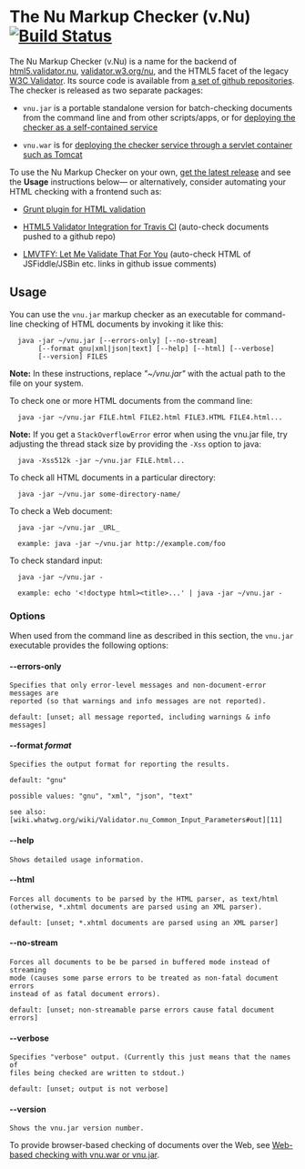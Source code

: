 # The Nu Markup Checker (v.Nu) [![Build Status](http://goo.gl/b6xEQs)](http://goo.gl/ehNisw)

The Nu Markup Checker (v.Nu) is a name for the backend of
[html5.validator.nu][1], [validator.w3.org/nu][2], and the HTML5 facet of the
legacy [W3C Validator][3]. Its source code is available from [a set of github
repositories][4]. The checker is released as two separate packages:

   [1]: http://html5.validator.nu
   [2]: http://validator.w3.org/nu/
   [3]: http://validator.w3.org
   [4]: https://github.com/validator/

  * `vnu.jar` is a portable standalone version for batch-checking documents from
  the command line and from other scripts/apps, or for [deploying the checker as
  a self-contained service][5]

  * `vnu.war` is for [deploying the checker service through a servlet container
  such as Tomcat][6]

   [5]: http://validator.github.io/service.html#standalone
   [6]: http://validator.github.io/service.html#servlet

To use the Nu Markup Checker on your own, [get the latest release][7] and see
the **Usage** instructions below— or alternatively, consider automating your
HTML checking with a frontend such as:

   [7]: https://github.com/validator/validator.github.io/releases/latest

  * [Grunt plugin for HTML validation][8]

  * [HTML5 Validator Integration for Travis CI][9] (auto-check documents pushed
  to a github repo)

  * [LMVTFY: Let Me Validate That For You][10] (auto-check HTML of
  JSFiddle/JSBin etc. links in github issue comments)

   [8]: https://github.com/jzaefferer/grunt-html
   [9]: https://github.com/svenkreiss/html5validator
   [10]: https://github.com/cvrebert/lmvtfy/

## Usage

You can use the `vnu.jar` markup checker as an executable for command-line
checking of HTML documents by invoking it like this:

      java -jar ~/vnu.jar [--errors-only] [--no-stream]
           [--format gnu|xml|json|text] [--help] [--html] [--verbose]
           [--version] FILES

**Note:** In these instructions, replace _"~/vnu.jar"_ with the actual path to
the file on your system.

To check one or more HTML documents from the command line:

      java -jar ~/vnu.jar FILE.html FILE2.html FILE3.HTML FILE4.html...

**Note:** If you get a `StackOverflowError` error when using the vnu.jar file,
try adjusting the thread stack size by providing the `-Xss` option to java:

      java -Xss512k -jar ~/vnu.jar FILE.html...

To check all HTML documents in a particular directory:

      java -jar ~/vnu.jar some-directory-name/

To check a Web document:

      java -jar ~/vnu.jar _URL_

      example: java -jar ~/vnu.jar http://example.com/foo

To check standard input:

      java -jar ~/vnu.jar -

      example: echo '<!doctype html><title>...' | java -jar ~/vnu.jar -

### Options

When used from the command line as described in this section, the `vnu.jar`
executable provides the following options:

#### --errors-only

    Specifies that only error-level messages and non-document-error messages are
    reported (so that warnings and info messages are not reported).

    default: [unset; all message reported, including warnings & info messages]

#### --format _format_

    Specifies the output format for reporting the results.

    default: "gnu"

    possible values: "gnu", "xml", "json", "text"

    see also:
    [wiki.whatwg.org/wiki/Validator.nu_Common_Input_Parameters#out][11]

   [11]: https://wiki.whatwg.org/wiki/Validator.nu_Common_Input_Parameters#out

#### --help

    Shows detailed usage information.

#### --html

    Forces all documents to be parsed by the HTML parser, as text/html
    (otherwise, *.xhtml documents are parsed using an XML parser).

    default: [unset; *.xhtml documents are parsed using an XML parser]

#### --no-stream

    Forces all documents to be be parsed in buffered mode instead of streaming
    mode (causes some parse errors to be treated as non-fatal document errors
    instead of as fatal document errors).

    default: [unset; non-streamable parse errors cause fatal document errors]

#### --verbose

    Specifies "verbose" output. (Currently this just means that the names of
    files being checked are written to stdout.)

    default: [unset; output is not verbose]

#### --version

    Shows the vnu.jar version number.

To provide browser-based checking of documents over the Web, see [Web-based
checking with vnu.war or vnu.jar][12].

   [12]: http://validator.github.io/service.html

